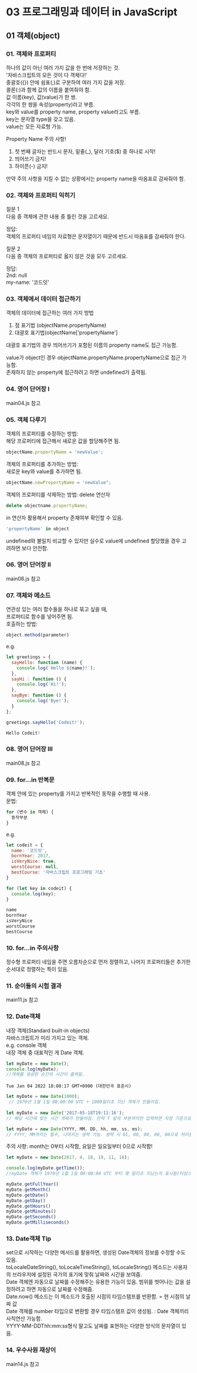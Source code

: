 # 03 프로그래밍과 데이터 in JavaScript   

## 01 객체(object)

### 01. 객체와 프로퍼티
하나의 값이 아닌 여러 가지 값을 한 번에 저장하는 것.   
'자바스크립트의 모든 것이 다 객체다!'   
중괄호({}) 안에 쉼표(,)로 구분하여 여러 가지 값을 저장.   
콜론(:)과 함께 값의 이름을 붙여줘야 함.   
값 이름(key), 값(value)가 한 쌍.   
각각의 한 쌍을 속성(property)라고 부름.   
key와 value를 property name, property value라고도 부름.   
key는 문자열 type을 갖고 있음.   
value는 모든 자료형 가능.   

Property Name 주의 사항!   
1. 첫 번째 글자는 반드시 문자, 밑줄(_), 달러 기호($) 중 하나로 시작!
2. 띄어쓰기 금지!
3. 하이픈(-) 금지!

만약 주의 사항을 지킬 수 없는 상황에서는 property name을 따옴표로 감싸줘야 함.

### 02. 객체와 프로퍼티 익히기
질문 1   
다음 중 객체에 관한 내용 중 틀린 것을 고르세요.   

정답:   
객체의 프로퍼티 네임의 자료형은 문자열이기 때문에 반드시 따옴표를 감싸줘야 한다.

질문 2   
다음 중 객체의 프로퍼티로 옳지 않은 것을 모두 고르세요.   

정답:   
2nd: null   
my-name: '코드잇'

### 03. 객체에서 데이터 접근하기
객체의 데이터에 접근하는 여러 가지 방법   
1. 점 표기법 (objectName.propertyName)
2. 대괄호 표기법(objectName['propertyName']

대괄호 표기법의 경우 띄어쓰기가 포함된 이름의 property name도 접근 가능함.   

value가 object인 경우 objectName.propertyName.propertyName으로 접근 가능함.   
존재하지 않는 property에 접근하려고 하면 undefined가 출력됨.

### 04. 영어 단어장 I
main04.js 참고

### 05. 객체 다루기
객체의 프로퍼티를 수정하는 방법:   
해당 프로퍼티에 접근해서 새로운 값을 할당해주면 됨.   
```JavaScript
objectName.propertyName = 'newValue';
```

객체의 프로퍼티를 추가하는 방법:   
새로운 key와 value를 추가하면 됨.   
```JavaScript
objectName.newPropertyName = 'newValue";
```

객체의 프로퍼티를 삭제하는 방법: delete 연산자   
```JavaScript
delete objectname.propertyName;
```

in 연산자 활용해서 property 존재여부 확인할 수 있음.   
```JavaScript
'propertyName' in object
```

undefined와 불일치 비교할 수 있지만 실수로 value에 undefined 할당했을 경우 고려하면 보다 안전함.

### 06. 영어 단어장 II
main06.js 참고

### 07. 객체와 메소드
연관성 있는 여러 함수들을 하나로 묶고 싶을 때,   
프로퍼티로 함수를 넣어주면 됨.   
호출하는 방법:
```JavaScript
object.method(parameter)
```
e.g.
```JavaScript
let greetings = {
  sayHello: function (name) {
    console.log(`Hello ${name}!`);
  },
  sayHi : function () {
    console.log('Hi!');
  },
  sayBye: function () {
    console.log('Bye!');
  }
};

greetings.sayHello('Codeit!');
```
```JavaScript
Hello Codeit!
```

### 08. 영어 단어장 III
main08.js 참고

### 09. for...in 반복문
객체 안에 있는 property를 가지고 반복적인 동작을 수행할 때 사용.   
문법:
```JavaScript
for (변수 in 객체) {
  동작부분
}
```
e.g.
```JavaScript
let codeit = {
  name: '코드잇',
  bornYear: 2017,
  isVeryNice: true,
  worstCourse: null,
  bestCourse: '자바스크립트 프로그래밍 기초'
}

for (let key in codeit) {
  console.log(key);
}
```
```JavaScript
name
bornYear
isVeryNice
worstCourse
bestCourse
```

### 10. for...in 주의사항
정수형 프로퍼티 네임을 주면 오름차순으로 먼저 정렬하고, 나머지 프로퍼티들은 추가한 순서대로 정렬하는 특이 있음.

### 11. 순이들의 시험 결과
main11.js 참고

### 12. Date객체
내장 객체(Standard built-in objects)   
자바스크립트가 미리 가지고 있는 객체.   
e.g. console 객체   
내장 객체 중 대표적인 게 Date 객체.
```JavaScript
let myDate = new Date();
console.log(myDate);
//객체를 생성한 순간의 시간이 출력됨.
```
```
Tue Jan 04 2022 18:08:17 GMT+0900 (대한민국 표준시)
```
```JavaScript
let myDate = new Date(1000);
 // 1970년 1월 1일 00:00:00 UTC + 1000밀리초 지난 객체가 만들어짐.
 
let myDate = new Date('2017-05-18T19:11:16');
// 해당 시간에 맞는 시간 객체가 만들어짐. 만약 T 앞의 부분까지만 입력하면 자정 기준으로 만들어짐.

let myDate = new Date(YYYY, MM, DD, hh, mm, ss, ms);
// YYYY, MM까지는 필수, 나머지는 생략 가능. 생략 시 01, 00, 00, 00, 00으로 처리됨.
```
주의 사항: month는 0부터 시작함, 요일은 일요일부터 0으로 시작함!

```JavaScript
let myDate = new Date(2017, 4, 18, 19, 11, 16);

console.log(myDate.getTime());
//myDate 객체가 1970년 1월 1일 00:00:00 UTC 부터 몇 밀리초 지났는지 표시됨(타임스탬프, time stamp)
```
```JavaScript
myDate.getFullYear()
myDate.getMonth()
myDate.getDate()
myDate.getDay()
myDate.getHours()
myDate.getMinutes()
myDate.getSeconds()
myDate.getMilliseconds()
```
 
### 13. Date객체 Tip
set으로 시작하는 다양한 메서드를 활용하면, 생성된 Date객체의 정보를 수정할 수도 있음.   
toLocaleDateString(), toLocaleTimeString(), toLocaleString() 메소드는 사용자의 브라우저에 설정된 국가의 표기에 맞춰 날짜와 시간을 보여줌.   
Date 객체엔 자동으로 날짜를 수정해주는 유용한 기능이 있음. 범위를 벗어나는 값을 설정하려고 하면 자동으로 날짜를 수정해줌.   
Date.now() 메소드는 이 메소드가 호출된 시점의 타임스탬프를 반환함. = 현 시점의 날짜 값   
Date 객체를 number 타입으로 변환할 경우 타임스탬프 값이 생성됨. : Date 객체끼리 사칙연산 가능함.   
YYYY-MM-DDThh:mm:ss형식 말고도 날짜를 표현하는 다양한 방식의 문자열이 있음.

### 14. 우수사원 재상이
main14.js 참고
